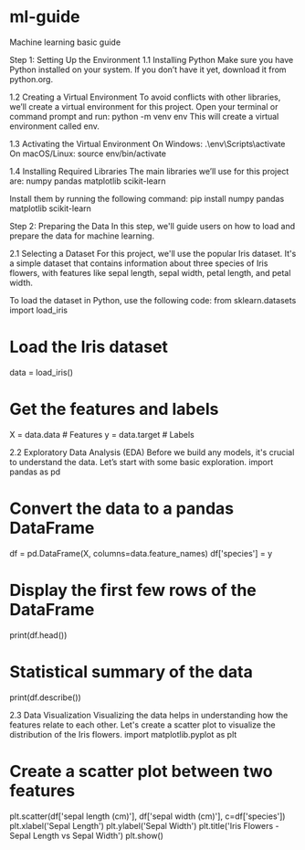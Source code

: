 # ml-guide
Machine learning basic guide

Step 1: Setting Up the Environment
1.1 Installing Python
Make sure you have Python installed on your system. If you don’t have it yet, download it from python.org.

1.2 Creating a Virtual Environment
To avoid conflicts with other libraries, we’ll create a virtual environment for this project. Open your terminal or command prompt and run:
python -m venv env
This will create a virtual environment called env.

1.3 Activating the Virtual Environment
On Windows:
.\env\Scripts\activate
On macOS/Linux:
source env/bin/activate

1.4 Installing Required Libraries
The main libraries we’ll use for this project are:
numpy
pandas
matplotlib
scikit-learn

Install them by running the following command:
pip install numpy pandas matplotlib scikit-learn

Step 2: Preparing the Data
In this step, we'll guide users on how to load and prepare the data for machine learning.

2.1 Selecting a Dataset
For this project, we'll use the popular Iris dataset. It's a simple dataset that contains information about three species of Iris flowers, with features like sepal length, sepal width, petal length, and petal width.

To load the dataset in Python, use the following code:
from sklearn.datasets import load_iris

# Load the Iris dataset
data = load_iris()

# Get the features and labels
X = data.data  # Features
y = data.target  # Labels

2.2 Exploratory Data Analysis (EDA)
Before we build any models, it's crucial to understand the data. Let’s start with some basic exploration.
import pandas as pd

# Convert the data to a pandas DataFrame
df = pd.DataFrame(X, columns=data.feature_names)
df['species'] = y

# Display the first few rows of the DataFrame
print(df.head())

# Statistical summary of the data
print(df.describe())

2.3 Data Visualization
Visualizing the data helps in understanding how the features relate to each other. Let's create a scatter plot to visualize the distribution of the Iris flowers.
import matplotlib.pyplot as plt

# Create a scatter plot between two features
plt.scatter(df['sepal length (cm)'], df['sepal width (cm)'], c=df['species'])
plt.xlabel('Sepal Length')
plt.ylabel('Sepal Width')
plt.title('Iris Flowers - Sepal Length vs Sepal Width')
plt.show()









